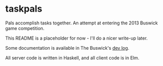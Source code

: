 taskpals
========

Pals accomplish tasks together.  An attempt at entering the 2013 Buswick game competition.

This README is a placeholder for now - I'll do a nicer write-up later.

Some documentation is available in The Buswick's [dev log](http://thebuswick.com/forums/thread/17).

All server code is written in Haskell, and all client code is in Elm.
